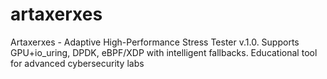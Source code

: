 # artaxerxes
Artaxerxes - Adaptive High-Performance Stress Tester v.1.0. Supports GPU+io_uring, DPDK, eBPF/XDP with intelligent fallbacks. Educational tool for advanced cybersecurity labs
